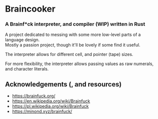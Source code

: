 # Braincooker

### A Brainf*ck interpreter, and compiler (WIP) written in Rust

A project dedicated to messing with some more low-level parts of a language design.  
Mostly a passion project, though it'll be lovely if some find it useful.

The interpreter allows for different cell, and pointer (tape) sizes.

For more flexibility, the interpreter allows passing values as raw numerals, and character literals.

## Acknowledgements (, and resources)

- https://brainfuck.org/
- https://en.wikipedia.org/wiki/Brainfuck
- https://pl.wikipedia.org/wiki/Brainfuck
- https://minond.xyz/brainfuck/